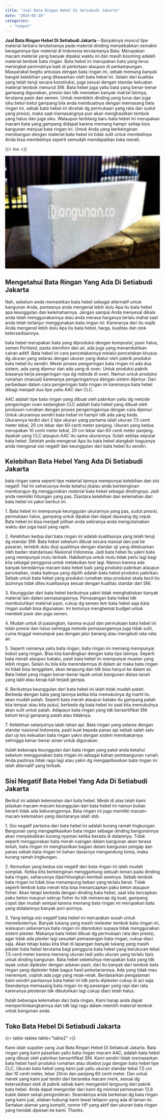 ```yaml
---
title: "Jual Bata Ringan Hebel Di Setiabudi Jakarta"
date: "2024-05-18"
categories: 
  - "tempat"
---
```


**Jual Bata Ringan Hebel Di Setiabudi Jakarta** – Banyaknya muncul tipe material terbaru terutamanya pada material dinding menyebabkan semakin beragamnya tipe material di Indonesia terutamanya Bata. Merupakan macam material yang banyak dipakai waktu ini dan masih booming adalah material tembok bata ringan. Bata hebel ini merupakan bata yang terus meningkat peminatnya baik di perkotaan ataupun di perkampungan. Masyarakat begitu antusias dengan bata ringan ini, sebab memang banyak banget kelebihan yang ditawarkan oleh bata hebel ini. Selain dari kualitas yang telah teruji secara konstruksi, juga sesuai dengan standar kekuatan material tembok menurut SNI. Bata hebel juga yaitu bata yang benar-benar gampang digunakan, presisi dan tdk memakan banyak matrial lainnya, terutama pasir dan semen. Untuk membikin dinding yang lurus dan juga siku betul-betul gampang bila anda membuatnya dengan memasang bata ringan ini, sebab bata hebel ini dicetak dg permukaan yang rata dan sudut yang presisi, maka saat memasangnya pun akan menghasilkan tembok yang halus dan juga siku. Walaupun terbilang baru bata hebel ini merupakan macam bata yang gampang didapat karena memang hampir setiap kios bangunan menjual bata ringan ini. Untuk Anda yang berkeinginan membangun dengan material bata hebel ini tidak sulit untuk membelinya Anda bisa membelinya seperti semudah mendapatkan bata merah.

{{< toc >}}

![Jual Bata Ringan Hebel Di Setiabudi Jakarta](/images/jual-hebel-murah-09.png)

## Mengetahui Bata Ringan Yang Ada Di Setiabudi Jakarta

Nah, sebelum anda memastikan bata hebel sebagai alternatif untuk bangunan Anda, pantasnya anda mengenal lebih dulu Apa itu bata hebel apa keunggulan dan kelemahannya. Jangan sampai Anda menyesal dikala anda telah menggunakannya atau anda merasa harganya terlalu mahal saat anda telah terlanjur menggunakan bata ringan ini. Karenanya dari itu wajib Anda mengenal lebih dulu Apa itu bata hebel, harga, kualitas dan stok ketersediaannya.

bata hebel merupakan bata yang diproduksi dengan komposisi; pasir halus, semen Portland, pasta sterofom dan air, ada juga yang menambahkan cairan aditif. Bata hebel ini cara pencetakannya melalui pencetakan khusus dg ukuran yang selaras dengan ukuran yang diatur oleh pabrik produksi bata hebel itu sendiri. Meski proses pengeringan bata ringan ini ada dua sistem, ada yang dijemur dan ada yang di oven. Untuk produksi pabrik biasanya kerja pengeringan nya dg metode di oven. Namun untuk produksi rumahan (manual) karenanya pengeringannya dengan sistem dijemur. Dari perbedaan dalam cara pengeringan bata ringan ini karenanya bata hebel dibagi menjadi dua tipe yaitu AAC dan CLC.

AAC adalah tipe bata ringan yang dibuat oleh pabrikan yaitu dg metode pengeringan oven sedangkan CLC adalah bata hebel yang dibuat oleh produsen rumahan dengan proses pengeringannya dengan cara dijemur. Untuk ukurannya sendiri bata hebel ini hampir tdk ada yang beda. Ukurannya terdiri dari 2 tipe ukuran yang pertama ialah ukuran 7.5 centi meter tebal, 20 cm lebar dan 60 centi meter panjang. Ukuran yang kedua merupakan 10 centi meter tebal, 20 cm lebar dan 60 centi meter panjang. Apakah yang CLC ataupun AAC itu sama ukurannya. Itulah sekilas seputar bata hebel. Setelah anda mengenal Apa itu bata hebel alangkah bagusnya anda mengenal sisi negatif dan keunggulan dari bata hebel itu sendiri.

## Kelebihan Bata Hebel Yang Ada Di Setiabudi Jakarta

bata ringan sama seperti tipe material lainnya mempunyai kelebihan dan sisi negatif. Hal ini seharusnya Anda ketahui jikalau anda berkeinginan membangun dg menggunakan material bata hebel sebagai dindingnya. Jadi anda memiliki hitungan yang pas. Diantara kelebihan dan kelemahan dari bata hebel ini yakni berikut ini.

1\. Bata hebel ini mempunyai keunggulan ukurannya yang pas, sudut presisi, permukaan halus, gampang untuk dipakai dan dapat dipasang dg cepat. Bata hebel ini bisa menjadi pilihan anda sekiranya anda mengutamakan waktu dan juga hasil yang rapih.

2\. Kelebihan kedua dari bata ringan ini adalah kualitasnya yang telah teruji dg standar SNI. Bata hebel sebelum dibuat secara massal dan jual ke pasaran, terlebih dulu diuji qualitinya dengan standar uji yang dikeluarkan oleh badan standarisasi Nasional Indonesia. Jadi bata hebel itu yakni bata yang mempunyai mutu terbaik. Hakikatnya untuk mutu tidak perlu lagi bagi kita sebagai pengguna untuk melakukan test lagi. Namun karena ada banyak beredarnya macam bata hebel baik yang produksi pabrikan ataupun perumahan, maka baiknya yang dipilih adalah bata hebel produksi pabrikan. Sebab untuk bata hebel yang produksi rumahan atau produksi skala kecil itu lazimnya tidak dites kualitasnya sesuai dengan kualitas standar dari SNI.

3\. Keunggulan dari bata hebel berikutnya yakni tidak menghabiskan banyak material lain dalam pemasangannya. Pemasangan bata hebel tdk membutuhkan material pasir, cukup dg semen lem bata hebel saja bata ringan sudah bisa digunakan. Ini tentunya menghemat budget untuk membeli pasir dan juga semen.

4\. Mudah untuk di pasangkan, karena wujud dan permukaan bata hebel ini telah presisi dan halus sehingga metode pemasangannya juga tidak sulit, cuma tinggal menumpuk pas dengan jalur benang atau mengikuti rata-rata air.

5\. Seperti namanya yaitu bata ringan, bata ringan ini memang mempunyai bobot yang ringan. Bisa kita bandingkan dengan bata tipe lainnya. Seperti bata merah ataupun batako, pasti bata hebel ini mempunyai muatan yang lebih ringan. Selain itu bila kita merendamnya di dalam air maka bata ringan ini tidak bisa tenggelam, akan terapung dan tdk bisa hanyut ke dalam air. Bata hebel yang ringan benar-benar layak untuk bangunan diatas tanah yang labil atau kerap kali terjadi gempa.

6\. Berikutnya keunggulan dari bata hebel ini ialah tidak mudah patah. Berbeda dengan bata yang lainnya ketika kita memukulnya dg martil itu akan mudah patah. Seperti bata merah ataupun batako itu gampang patah kita lempar atau kita pukul, berbeda dg bata hebel ini saat kita memukulnya akan sulit untuk patah. Adapaun bata ringan yang tdk bersertifikat SNI belum teruji gampang patah atau tidaknya.

7\. Kelebihan selanjutnya ialah tahan api. Bata ringan yang selaras dengan standar nasional Indonesia, pasti kuat kepada panas api sebab salah satu dari uji tes kekuatan bata ringan yakni dengan sistem membakarnya sehingga benar-benar aman untuk digunakan.

Itulah beberapa keunggulan dari bata ringan yang patut anda ketahui sebelum menggunakan bata ringan ini sebagai bahan pembangunan rumah. Anda pastinya tidak ragu lagi atau yakin dg mengaplikasikan bata ringan ini ialah alternatif yang terbaik.

## Sisi Negatif Bata Hebel Yang Ada Di Setiabudi Jakarta

Berikut ini adalah kelemahan dari bata hebel. Meski di atas telah kami jelaskan macam-macam keunggulan dari bata hebel ini namun bukan berarti tidak ada kekurangannya. Bata ringan ini juga memiliki macam-macam kelemahan yang diantaranya ialah sbb.

1\. Sisi negatif pertama dari bata hebel ini adalah kurang ramah lingkungan. Bangunan yang mengaplikasikan bata ringan sebagai dinding bangunannya akan menyebabkan kurang nyaman ketika berada di dalamnya. Tidak seperti menggunakan bata merah ruangan dalam bangunan akan terasa teduh, bata ringan ini menghasilkan bagian dalam bangunan pengap dan panas sebab bata ringan ini bahan dasarnya mengandung kimia, maka kurang ramah lingkungan.

2\. Kemudian yang kedua sisi negatif dari bata ringan ini ialah mudah somplak. Ketika kita berkeinginan menggantung sebuah lemari pada dinding bata ringan, seharusnya diperhitungkan kembali awetnya. Sebab tembok bata ringan ini tidak bisa menampung beban yang terlalu berat. Tidak seperti tembok bata merah kita bisa menancapkan paku beton ataupun fisher. Akan tetapi berbeda dengan dinding bata hebel, saat kita tancapkan paku beton maupun sekrup fisher itu tdk menancap dg kuat, gampang copot dan mudah sempal karena memang bata ringan ini merupakan bata yang didalamnya banyak pori-porinya.

3\. Yang ketiga sisi negatif bata hebel ini merupakan susah untuk memelesternya. Banyak tukang yang masih melester tembok bata ringan ini, walaupun sebenarnya bata ringan ini diproduksi supaya tidak menggunakan sistem plester. Makanya bata hebel dibuat dg permukaan rata dan presisi, agar tidak ada plester lagi sesudah pemasangan bata ringan, cukup diaci saja. Akan tetapi kalau kita lihat di lapangan banyak tukang yang masih plester bata hebel terutama bagi pengguna bata hebel yang berukuran tebal 7,5 centi meter karena memang ukuran tadi yaitu ukuran yang terlalu tipis untuk dinding bangunan. Bata hebel sebetulnya merupakan bata yang tdk layak untuk diplester dengan adukan pasir, dari itu banyak dari tembok bata ringan yang diplester tidak bagus hasil pelestariannya. Ada yang tidak mau menempel, coplok ada juga yang retak-retak. Berdasarkan pengalaman kami sendiri pantasnya bata hebel ini tdk perlu diplester cukup di aci saja. Seandainya memasang bata ringan ini dg pasangan yang rapi dan rata karenanya plesteran tdk dibutuhkan lagi cukup diaci telah halus.

Itulah beberapa kelemahan dari bata ringan, Kami harap anda dapat mempertimbangkannya dan tdk lagi ragu dalam memilih material tembok untuk bangunan anda.

## Toko Bata Hebel Di Setiabudi Jakarta

{{< table-tables table="table2" >}}

Kami ialah supplier yang Jual Bata Ringan Hebel Di Setiabudi Jakarta. Bata ringan yang kami pasarkan yaitu bata ringan macam AAC, adalah bata hebel yang dibuat oleh pabrikan bersertifikat SNI. Kami sendiri tidak memasarkan bata hebel hasil produksi rumahan atau disebut juga dengan bata hebel tipe CLC. Ukuran bata hebel yang kami jual yaitu ukuran standar tebal 7,5 cm dan 10 centi meter, lebar 20cm dan panjang 60 centi meter. Dan untuk merek yang kami jual terdiri dari beraneka macam merk, sesuai dg ketersediaan stok di pabrik sebab kami mengambil langsung dari pabrik bata hebel. Anda dapat mengorder dari kami dg minimal pemesanan 12,6 kubik dalam sekali pengorderan. Seandainya anda berkenan dg bata ringan yang kami jual, silakan hubungi kami lewat telepon yang ada di laman ini. Sertakan alamat yang komplit, nomor HP yang aktif dan ukuran bata ringan yang hendak dipesan ke kami. Thanks.

